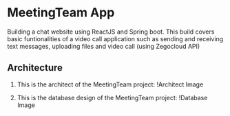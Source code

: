 # MeetingTeam App

Building a chat website using ReactJS and Spring boot. This build covers basic funtionalities of a video call application such as sending and receiving text messages, uploading files and video call (using Zegocloud API)

## Architecture

1. This is the architect of the MeetingTeam project:
!Architect Image

2. This is the database design of the MeetingTeam project:
!Database Image
